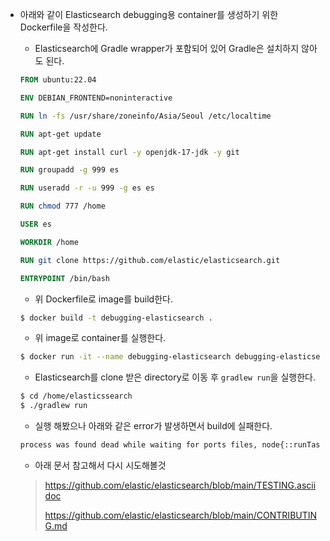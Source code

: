 - 아래와 같이 Elasticsearch debugging용 container를 생성하기 위한 Dockerfile을 작성한다.

  - Elasticsearch에 Gradle wrapper가 포함되어 있어 Gradle은 설치하지 않아도 된다.

  ```dockerfile
  FROM ubuntu:22.04
  
  ENV DEBIAN_FRONTEND=noninteractive
  
  RUN ln -fs /usr/share/zoneinfo/Asia/Seoul /etc/localtime
  
  RUN apt-get update
  
  RUN apt-get install curl -y openjdk-17-jdk -y git
  
  RUN groupadd -g 999 es
  
  RUN useradd -r -u 999 -g es es
  
  RUN chmod 777 /home
  
  USER es
  
  WORKDIR /home
  
  RUN git clone https://github.com/elastic/elasticsearch.git
  
  ENTRYPOINT /bin/bash 
  ```

  - 위 Dockerfile로 image를 build한다.

  ```bash
  $ docker build -t debugging-elasticsearch .
  ```

  - 위 image로 container를 실행한다.

  ```bash
  $ docker run -it --name debugging-elasticsearch debugging-elasticsearch
  ```

  - Elasticsearch를 clone 받은 directory로 이동 후 `gradlew run`을 실행한다.

  ```bash
  $ cd /home/elasticssearch
  $ ./gradlew run
  ```

  - 실행 해봤으나 아래와 같은 error가 발생하면서 build에 실패한다.

  ```bash
  process was found dead while waiting for ports files, node{::runTask-0}
  ```

  - 아래 문서 참고해서 다시 시도해볼것

  > https://github.com/elastic/elasticsearch/blob/main/TESTING.asciidoc
  >
  > https://github.com/elastic/elasticsearch/blob/main/CONTRIBUTING.md

  
